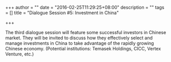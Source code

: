+++
author = ""
date = "2016-02-25T11:29:25+08:00"
description = ""
tags = []
title = "Dialogue Session #5: Investment in China"

+++

The third dialogue session will
feature some successful investors
in Chinese market. They will
be invited to discuss how they
effectively select and manage
investments in China to take
advantage of the rapidly growing
Chinese economy. (Potential
institutions: Temasek Holdings,
CICC, Vertex Venture, etc.)
